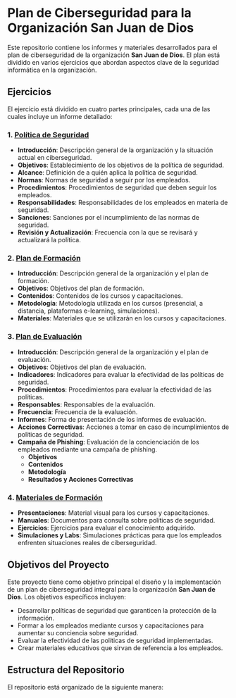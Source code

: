 # Plan de Ciberseguridad para la Organización San Juan de Dios

Este repositorio contiene los informes y materiales desarrollados para el plan de ciberseguridad de la organización **San Juan de Dios**. El plan está dividido en varios ejercicios que abordan aspectos clave de la seguridad informática en la organización.

## Ejercicios

El ejercicio está dividido en cuatro partes principales, cada una de las cuales incluye un informe detallado:

### 1. **[Política de Seguridad](https://github.com/JCreiv/Politica_formacion/blob/master/Pol%C3%ADtica%20de%20seguridad.md)**
   - **Introducción**: Descripción general de la organización y la situación actual en ciberseguridad.
   - **Objetivos**: Establecimiento de los objetivos de la política de seguridad.
   - **Alcance**: Definición de a quién aplica la política de seguridad.
   - **Normas**: Normas de seguridad a seguir por los empleados.
   - **Procedimientos**: Procedimientos de seguridad que deben seguir los empleados.
   - **Responsabilidades**: Responsabilidades de los empleados en materia de seguridad.
   - **Sanciones**: Sanciones por el incumplimiento de las normas de seguridad.
   - **Revisión y Actualización**: Frecuencia con la que se revisará y actualizará la política.

### 2. **[Plan de Formación](https://github.com/JCreiv/Politica_formacion/blob/master/Plan%20de%20formaci%C3%B3n.md)**
   - **Introducción**: Descripción general de la organización y el plan de formación.
   - **Objetivos**: Objetivos del plan de formación.
   - **Contenidos**: Contenidos de los cursos y capacitaciones.
   - **Metodología**: Metodología utilizada en los cursos (presencial, a distancia, plataformas e-learning, simulaciones).
   - **Materiales**: Materiales que se utilizarán en los cursos y capacitaciones.

### 3. **[Plan de Evaluación](https://github.com/JCreiv/Politica_formacion/blob/master/Plan%20de%20evaluacion.md)**
   - **Introducción**: Descripción general de la organización y el plan de evaluación.
   - **Objetivos**: Objetivos del plan de evaluación.
   - **Indicadores**: Indicadores para evaluar la efectividad de las políticas de seguridad.
   - **Procedimientos**: Procedimientos para evaluar la efectividad de las políticas.
   - **Responsables**: Responsables de la evaluación.
   - **Frecuencia**: Frecuencia de la evaluación.
   - **Informes**: Forma de presentación de los informes de evaluación.
   - **Acciones Correctivas**: Acciones a tomar en caso de incumplimientos de políticas de seguridad.
   - **Campaña de Phishing**: Evaluación de la concienciación de los empleados mediante una campaña de phishing.
     - **Objetivos**
     - **Contenidos**
     - **Metodología**
     - **Resultados y Acciones Correctivas**

### 4. **[Materiales de Formación](https://github.com/JCreiv/Politica_formacion/tree/master/Materiales)**
   - **Presentaciones**: Material visual para los cursos y capacitaciones.
   - **Manuales**: Documentos para consulta sobre políticas de seguridad.
   - **Ejercicios**: Ejercicios para evaluar el conocimiento adquirido.
   - **Simulaciones y Labs**: Simulaciones prácticas para que los empleados enfrenten situaciones reales de ciberseguridad.

## Objetivos del Proyecto

Este proyecto tiene como objetivo principal el diseño y la implementación de un plan de ciberseguridad integral para la organización **San Juan de Dios**. Los objetivos específicos incluyen:

- Desarrollar políticas de seguridad que garanticen la protección de la información.
- Formar a los empleados mediante cursos y capacitaciones para aumentar su conciencia sobre seguridad.
- Evaluar la efectividad de las políticas de seguridad implementadas.
- Crear materiales educativos que sirvan de referencia a los empleados.

## Estructura del Repositorio

El repositorio está organizado de la siguiente manera:

